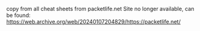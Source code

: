copy from all cheat sheets from packetlife.net
Site no longer available, can be found:
https://web.archive.org/web/20240107204829/https://packetlife.net/
